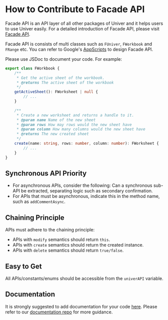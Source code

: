 # How to Contribute to Facade API

Facade API is an API layer of all other packages of Univer and it helps users to use Univer easily. For a detailed introduction of Facade API, please visit [Facade API](https://docs.univer.ai/en-US/guides/sheets/getting-started/facade).

Facade API is consists of multi classes such as `FUniver`, `FWorkbook` and `FRange` etc. You can refer to Google's [AppScripts](https://developers.google.com/apps-script/reference/spreadsheet) to design Facade API.

Please use JSDoc to document your code. For example:

```typescript
export class FWorkbook {
    /**
     * Get the active sheet of the workbook.
     * @returns The active sheet of the workbook
     */
    getActiveSheet(): FWorksheet | null {
        // ...
    }

    /**
     * Create a new worksheet and returns a handle to it.
     * @param name Name of the new sheet
     * @param rows How may rows would the new sheet have
     * @param column How many columns would the new sheet have
     * @returns The new created sheet
     */
    create(name: string, rows: number, column: number): FWorksheet {
        // ...
    }
}
```

## Synchronous API Priority

- For asynchronous APIs, consider the following: Can a synchronous sub-API be extracted, separating logic such as secondary confirmation.
- For APIs that must be asynchronous, indicate this in the method name, such as `addCommentAsync`.

## Chaining Principle

APIs must adhere to the chaining principle:

- APIs with `modify` semantics should return `this`.
- APIs with `create` semantics should return the created instance.
- APIs with `delete` semantics should return `true/false`.

## Easy to Get

All APIs/constants/enums should be accessible from the `univerAPI` variable.

## Documentation

It is strongly suggested to add documentation for your code [here](https://github.com/dream-num/univer.ai/tree/dev/packages/community/src/content/docs/guides/sheet/facade). Please refer to our [documentation repo](https://github.com/dream-num/docs) for more guidance.

